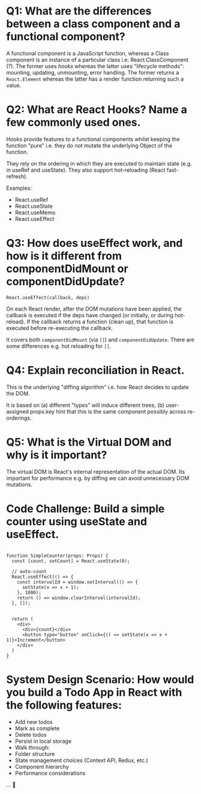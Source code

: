 # Q1: What are the differences between a class component and a functional component?

A functional component is a JavaScript function, whereas a Class component is an instance of a particular class i.e. React.ClassComponent (?). The former uses _hooks_ whereas the latter uses "lifecycle methods": mounting, updating, unmounting, error handling. The former returns a `React.Element` whereas the latter has a render function returning such a value.

# Q2: What are React Hooks? Name a few commonly used ones.

Hooks provide features to a functional components whilst keeping the function "pure" i.e. they do not mutate the underlying Object of the function.

They rely on the ordering in which they are executed to maintain state (e.g. in useRef and useState).
They also support hot-reloading (React fast-refresh).

Examples:

- React.useRef
- React.useState
- React.useMemo
- React.useEffect

# Q3: How does useEffect work, and how is it different from componentDidMount or componentDidUpdate?

`React.useEffect(callback, deps)`

On each React render, after the DOM mutations have been applied, the callback is executed if the deps have changed (or initially, or during hot-reload). If the callback returns a function (clean up),
that function is executed before re-executing the callback.

It covers both `componentDidMount` (via `[]`) and `componentDidUpdate`.
There are some differences e.g. hot reloading for `[]`.

# Q4: Explain reconciliation in React.

This is the underlying "diffing algorithm" i.e. how React decides to update the DOM.

It is based on (a) different "types" will induce different trees, (b) user-assigned props.key hint that this is the same component possibly across re-orderings.


# Q5: What is the Virtual DOM and why is it important?

The virtual DOM is React's internal representation of the actual DOM.
Its important for performance e.g. by diffing we can avoid unnecessary DOM mutations.


# Code Challenge: Build a simple counter using useState and useEffect.

```tsx

function SimpleCounter(props: Props) {
  const [count, setCount] = React.useState(0);

  // auto-count
  React.useEffect(() => {
    const intervalId = window.setInterval(() => {
      setState(x => x + 1);
    }, 1000);
    return () => window.clearInterval(intervalId);
  }, []);


  return (
    <div>
      <div>{count}</div>
      <button type="button" onClick={() => setState(x => x + 1)}>Increment</button>
    </div>
  )
}
```


# System Design Scenario: How would you build a Todo App in React with the following features:

- Add new todos
- Mark as complete
- Delete todos
- Persist in local storage
- Walk through:
- Folder structure
- State management choices (Context API, Redux, etc.)
- Component hierarchy
- Performance considerations

... 🚧